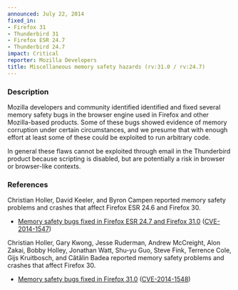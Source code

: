 ```yaml
---
announced: July 22, 2014
fixed_in:
- Firefox 31
- Thunderbird 31
- Firefox ESR 24.7
- Thunderbird 24.7
impact: Critical
reporter: Mozilla Developers
title: Miscellaneous memory safety hazards (rv:31.0 / rv:24.7)
---
```


<h3>Description</h3>

<p>Mozilla developers and community identified identified and fixed several
memory safety bugs in the browser engine used in Firefox and other Mozilla-based
products. Some of these bugs showed evidence of memory corruption under certain
circumstances, and we presume that with enough effort at least some of these
could be exploited to run arbitrary code.</p>

<p class="note">In general these flaws cannot be exploited through email in the
Thunderbird product because scripting is disabled, but are potentially a risk in
browser or browser-like contexts.</p>

<h3>References</h3>

<p>Christian Holler, David Keeler, and Byron Campen reported memory safety problems and crashes that affect Firefox ESR 24.6 and Firefox 30.</p>

<ul>
  <li><a href="https://bugzilla.mozilla.org/buglist.cgi?bug_id=1012694,1019684,985070,1024765">
          Memory safety bugs fixed in Firefox ESR 24.7 and Firefox 31.0</a> (<a href="http://cve.mitre.org/cgi-bin/cvename.cgi?name=CVE-2014-1547" class="ex-ref">CVE-2014-1547</a>)</li>
</ul>


<p>Christian Holler, Gary Kwong, Jesse Ruderman, Andrew McCreight, Alon Zakai,
Bobby Holley, Jonathan Watt, Shu-yu Guo, Steve Fink, Terrence Cole, Gijs Kruitbosch,
and Cătălin Badea reported memory safety problems and crashes that affect 
Firefox 30.</p>

<ul>
  <li><a href="https://bugzilla.mozilla.org/buglist.cgi?bug_id=990096,1013056,1034383,1035438,1002702,1020041,1020008,1009675,1021312,1020219,994444,1022773,1028358,1021969,1021240">
          Memory safety bugs fixed in Firefox 31.0</a> (<a href="http://cve.mitre.org/cgi-bin/cvename.cgi?name=CVE-2014-1548" class="ex-ref">CVE-2014-1548</a>)</li>
</ul>



